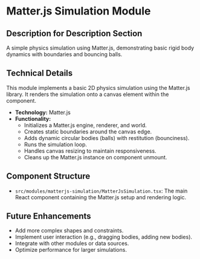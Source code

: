 # Matter.js Simulation Module

## Description for Description Section

A simple physics simulation using Matter.js, demonstrating basic rigid body dynamics with boundaries and bouncing balls.

## Technical Details

This module implements a basic 2D physics simulation using the Matter.js library. It renders the simulation onto a canvas element within the component.

- **Technology:** Matter.js
- **Functionality:**
  - Initializes a Matter.js engine, renderer, and world.
  - Creates static boundaries around the canvas edge.
  - Adds dynamic circular bodies (balls) with restitution (bounciness).
  - Runs the simulation loop.
  - Handles canvas resizing to maintain responsiveness.
  - Cleans up the Matter.js instance on component unmount.

## Component Structure

- `src/modules/matterjs-simulation/MatterJsSimulation.tsx`: The main React component containing the Matter.js setup and rendering logic.

## Future Enhancements

- Add more complex shapes and constraints.
- Implement user interaction (e.g., dragging bodies, adding new bodies).
- Integrate with other modules or data sources.
- Optimize performance for larger simulations.
